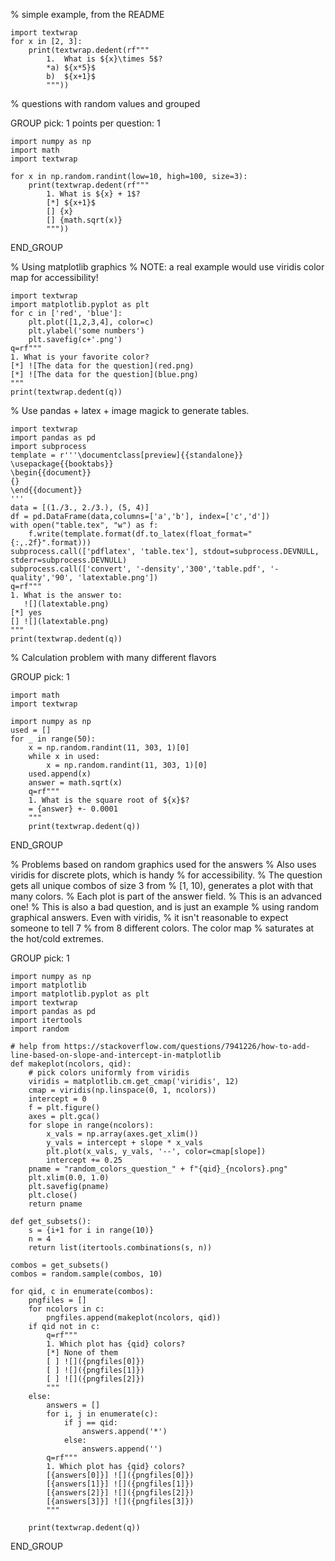 % simple example, from the README

```{.python3 .run}
import textwrap
for x in [2, 3]:
    print(textwrap.dedent(rf"""
        1.  What is ${x}\times 5$?
        *a) ${x*5}$
        b)  ${x+1}$
        """))
```

% questions with random values and grouped

GROUP
pick: 1
points per question: 1

```{.python3 .run}
import numpy as np
import math
import textwrap

for x in np.random.randint(low=10, high=100, size=3):
	print(textwrap.dedent(rf"""
		1. What is ${x} + 1$?
		[*] ${x+1}$
		[] {x}
		[] {math.sqrt(x)}
		"""))
```

END_GROUP


% Using matplotlib graphics
% NOTE: a real example would use viridis color map for accessibility!

```{.python3 .run}
import textwrap
import matplotlib.pyplot as plt
for c in ['red', 'blue']:
    plt.plot([1,2,3,4], color=c)
    plt.ylabel('some numbers')
    plt.savefig(c+'.png')
q=rf"""
1. What is your favorite color?
[*] ![The data for the question](red.png)
[*] ![The data for the question](blue.png)
"""
print(textwrap.dedent(q))
```

% Use pandas + latex + image magick to generate tables.

```{.python3 .run}
import textwrap
import pandas as pd
import subprocess
template = r'''\documentclass[preview]{{standalone}}
\usepackage{{booktabs}}
\begin{{document}}
{}
\end{{document}}
'''
data = [(1./3., 2./3.), (5, 4)]
df = pd.DataFrame(data,columns=['a','b'], index=['c','d'])
with open("table.tex", "w") as f:
    f.write(template.format(df.to_latex(float_format="{:,.2f}".format)))
subprocess.call(['pdflatex', 'table.tex'], stdout=subprocess.DEVNULL, stderr=subprocess.DEVNULL)
subprocess.call(['convert', '-density','300','table.pdf', '-quality','90', 'latextable.png'])
q=rf"""
1. What is the answer to: 
   ![](latextable.png)
[*] yes
[] ![](latextable.png)
"""
print(textwrap.dedent(q))
```

% Calculation problem with many different flavors

GROUP
pick: 1

```{.python3 .run}
import math
import textwrap

import numpy as np
used = []
for _ in range(50):
    x = np.random.randint(11, 303, 1)[0]
    while x in used:
        x = np.random.randint(11, 303, 1)[0]
    used.append(x)
    answer = math.sqrt(x)
    q=rf"""
    1. What is the square root of ${x}$?
    = {answer} +- 0.0001
    """
    print(textwrap.dedent(q))
```

END_GROUP

% Problems based on random graphics used for the answers
% Also uses viridis for discrete plots, which is handy
% for accessibility.
% The question gets all unique combos of size 3 from 
% [1, 10), generates a plot with that many colors.
% Each plot is part of the answer field.
% This is an advanced one!
% This is also a bad question, and is just an example
% using random graphical answers.  Even with viridis,
% it isn't reasonable to expect someone to tell 7 
% from 8 different colors.  The color map
% saturates at the hot/cold extremes.

GROUP
pick: 1

```{.python3 .run}
import numpy as np
import matplotlib
import matplotlib.pyplot as plt
import textwrap
import pandas as pd
import itertools
import random

# help from https://stackoverflow.com/questions/7941226/how-to-add-line-based-on-slope-and-intercept-in-matplotlib     
def makeplot(ncolors, qid):
    # pick colors uniformly from viridis
    viridis = matplotlib.cm.get_cmap('viridis', 12)
    cmap = viridis(np.linspace(0, 1, ncolors))
    intercept = 0
    f = plt.figure()
    axes = plt.gca()
    for slope in range(ncolors):
        x_vals = np.array(axes.get_xlim())
        y_vals = intercept + slope * x_vals
        plt.plot(x_vals, y_vals, '--', color=cmap[slope])
        intercept += 0.25
    pname = "random_colors_question_" + f"{qid}_{ncolors}.png"
    plt.xlim(0.0, 1.0)
    plt.savefig(pname)
    plt.close()
    return pname
    
def get_subsets():
    s = {i+1 for i in range(10)}
    n = 4
    return list(itertools.combinations(s, n))

combos = get_subsets()
combos = random.sample(combos, 10)
    
for qid, c in enumerate(combos):
    pngfiles = []
    for ncolors in c:
        pngfiles.append(makeplot(ncolors, qid))
    if qid not in c:
        q=rf"""
        1. Which plot has {qid} colors?
        [*] None of them
        [ ] ![]({pngfiles[0]})
        [ ] ![]({pngfiles[1]})
        [ ] ![]({pngfiles[2]})
        """
    else:
        answers = []
        for i, j in enumerate(c):
            if j == qid:
                answers.append('*')
            else:
                answers.append('')
        q=rf"""
        1. Which plot has {qid} colors?
        [{answers[0]}] ![]({pngfiles[0]})
        [{answers[1]}] ![]({pngfiles[1]})
        [{answers[2]}] ![]({pngfiles[2]})
        [{answers[3]}] ![]({pngfiles[3]})
        """
        
    print(textwrap.dedent(q))
``` 
 
END_GROUP
